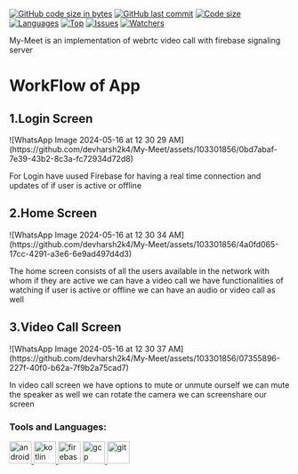 [![GitHub code size in bytes](https://img.shields.io/github/languages/code-size/devharsh2k4/My-Meet?logo=github&style=for-the-badge)](https://github.com/devharsh2k4/) 
[![GitHub last commit](https://img.shields.io/github/last-commit/devharsk2k4/My-Meet?style=for-the-badge&logo=git)](https://github.comdevharsk2k4/My-Meet) 
[![Code size](https://img.shields.io/github/languages/code-size/devharsk2k4/My-Meet?style=for-the-badge)](https://github.com/devharsk2k4/My-Meet)
[![Languages](https://img.shields.io/github/languages/count/devharsk2k4/My-Meet?style=for-the-badge)](https://github.com/devharsk2k4/My-Meet)
[![Top](https://img.shields.io/github/languages/top/devharsk2k4/My-Meet?style=for-the-badge&label=Top%20Languages)](https://github.com/devharsk2k4/My-Meet)
[![Issues](https://img.shields.io/github/issues/devharsk2k4/My-Meet?style=for-the-badge&label=Issues)](https://github.com/devharsk2k4/My-Meet)
[![Watchers](	https://img.shields.io/github/watchers/devharsk2k4/My-Meet?label=Watch&style=for-the-badge)](https://github.com/devharsk2k4/My-Meet/) 


My-Meet is an implementation of webrtc video call with firebase signaling server 

<h1>WorkFlow of App</h1>

<h2>1.Login Screen</h2>
![WhatsApp Image 2024-05-16 at 12 30 29 AM](https://github.com/devharsh2k4/My-Meet/assets/103301856/0bd7abaf-7e39-43b2-8c3a-fc72934d72d8)

For Login have uused Firebase for having a real time connection and updates of if user is active or offline

<h2>2.Home Screen</h2>
![WhatsApp Image 2024-05-16 at 12 30 34 AM](https://github.com/devharsh2k4/My-Meet/assets/103301856/4a0fd065-17cc-4291-a3e6-6e9ad497d4d3)

The home screen consists of all the users available in the network with whom if they are active we can have a video call
we have functionalities of watching if user is active or offline 
we can have an audio or video call as well


<h2>3.Video Call Screen</h2>
![WhatsApp Image 2024-05-16 at 12 30 37 AM](https://github.com/devharsh2k4/My-Meet/assets/103301856/07355896-227f-40f0-b62a-7f9b2a75cad7)

In video call screen 
we have options to mute or unmute ourself 
we can mute the speaker as well
we can rotate the camera
we can screenshare our screen



### Tools and Languages: 
<p align="left">    
<p align="left"> <a href="https://developer.android.com" target="_blank"> <img src="https://img.icons8.com/color/48/000000/android-studio--v2.png" alt="android" width="40" height="40"/> </a> 
 <a href="https://kotlinlang.org/docs/home.html" target="_blank"> <img src="https://user-images.githubusercontent.com/89024718/146764078-25a14dea-055e-44ae-aba2-1651b8c1d952.png" alt="kotlin" width="40" height="40"/> </a> 
  <a href="https://firebase.google.com/" target="_blank"> <img src="https://www.vectorlogo.zone/logos/firebase/firebase-icon.svg" alt="firebase" width="40" height="40"/></a> <a href="https://cloud.google.com" target="_blank"> <img src="https://www.vectorlogo.zone/logos/google_cloud/google_cloud-icon.svg" alt="gcp" width="40" height="40"/>  </a> <a href="https://git-scm.com/" target="_blank"> <img src="https://www.vectorlogo.zone/logos/git-scm/git-scm-icon.svg" alt="git" width="40" height="40"/> </a> 
